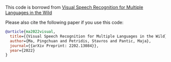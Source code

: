 This code is borrowd from [Visual Speech Recognition for Multiple Languages in the Wild](https://github.com/mpc001/Visual_Speech_Recognition_for_Multiple_Languages/tree/53e940ee3d4bab5e5a69276ac0a7a68047c5ab8d)

Please also cite the following paper if you use this code:
```bibtex
@article{ma2022visual,
  title={{Visual Speech Recognition for Multiple Languages in the Wild}},
  author={Ma, Pingchuan and Petridis, Stavros and Pantic, Maja},
  journal={{arXiv Preprint: 2202.13084}},
  year={2022}
}
```